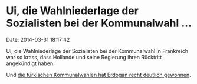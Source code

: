 Ui, die Wahlniederlage der Sozialisten bei der Kommunalwahl \...
================================================================

Date: 2014-03-31 18:17:42

Ui, die Wahlniederlage der Sozialisten bei der Kommunalwahl in
Frankreich war so krass, dass Hollande und seine Regierung ihren
Rücktritt angekündigt haben.

Und [die türkischen Kommunalwahlen hat Erdogan recht deutlich
gewonnen](http://www.tagesschau.de/ausland/tuerkei832.html).
